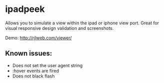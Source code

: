 ipadpeek
========

Allows you to simulate a view within the ipad or iphone view port. Great for visual responsive design validation and screenshots.

Demo: http://rjlweb.com/viewer/

Known issues:
---------
* Does not set the user agent string
* :hover events are fired
* Does not black flash
